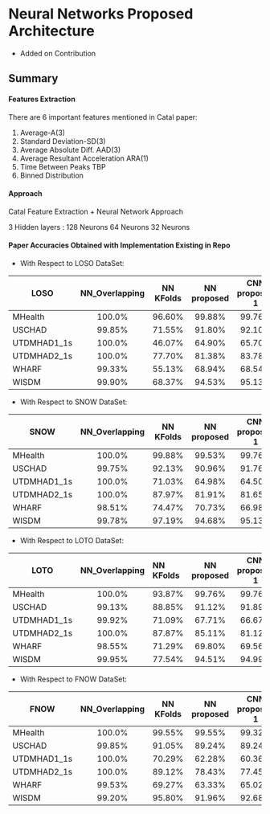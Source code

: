 # Neural Networks Proposed Architecture 
- Added on Contribution

## Summary
  
#### Features Extraction
There are 6 important features mentioned in Catal paper:
1. Average-A(3)
2. Standard Deviation-SD(3)
3. Average Absolute Diff. AAD(3)
4. Average Resultant Acceleration ARA(1)
5. Time Between Peaks TBP
6. Binned Distribution

#### Approach
Catal Feature Extraction + Neural Network Approach

3 Hidden layers :
128 Neurons
64 Neurons
32 Neurons

#### Paper Accuracies Obtained with Implementation Existing in Repo
- With Respect to LOSO DataSet:

| LOSO          | NN_Overlapping       | NN KFolds  | NN proposed |  CNN proposed  1|  CNN proporsed 2| Another Arch  |
| ------------- |:--------------------:|:----------:|:-----------:|:---------------:|:---------------:|:-------------:|
| MHealth       | 100.0%               |   96.60%   |	99.88%    |   99.76%        |   99.53%		  |	   99.41%     |
| USCHAD        | 99.85%               |   71.55%   |   91.80%	  |   92.10%        |   91.61%        |    91.70%     |
| UTDMHAD1_1s   | 100.0%               |   46.07%   |   64.90%    |   65.70%        |   64.74%        |    63.69%     |
| UTDMHAD2_1s   | 100.0%               |   77.70%   |   81.38%    |   83.78%        |   81.38%        |    80.05%     |
| WHARF         | 99.33%               |   55.13%   |   68.94%    |   68.54%        |   70.03%        |    70.97%     |
| WISDM         | 99.90%               |   68.37%   |   94.53%    |   95.13%        |   94.03%        |    94.52%     |

- With Respect to SNOW DataSet:

| SNOW          | NN_Overlapping|  NN KFolds| NN proposed |   CNN proposed 1|  CNN proporsed 2 | Another Arch  |
| ------------- |:-------------:|:---------:|:-----------:|:--------------: |:----------------:|:-------------:|
| MHealth       | 100.0%        |   99.88%  | 99.53%      |     99.76%      |     99.76%       |    99.05%     |
| USCHAD        | 99.75%        |   92.13%  | 90.96%      |     91.76%      |     92.26%       |    91.89%     |
| UTDMHAD1_1s   | 100.0%        |   71.03%  | 64.98%      |     64.50%      |     62.73%       |    62.81%     |
| UTDMHAD2_1s   | 100.0%        |   87.97%  | 81.91%      |     81.65%      |     81.65%       |    82.71%     |
| WHARF         | 98.51%        |   74.47%  | 70.73%      |     66.98%      |     68.23%       |    71.12%     |
| WISDM         | 99.78%        |   97.19%  | 94.68%      |     95.13%      |     94.69%       |    95.10%     | 
 
- With Respect to LOTO DataSet:

| LOTO          | NN_Overlapping       | NN KFolds | NN proposed |  CNN proposed 1|  CNN proporsed 2| Another Arch  |
| ------------- |:--------------------:|:----------|:-----------:|:--------------:|:---------------:|:-------------:|
| MHealth       | 100.0%               |  93.87%   |  99.76%     |    99.76%      |   99.53%        |   99.41%      |          
| USCHAD        | 99.13%               |  88.85%   |  91.12%     |    91.89%      |   92.10%        |   91.86%      |
| UTDMHAD1_1s   | 99.92%               |  71.09%   |  67.71%     |    66.67%      |   64.02%        |   64.66%      |
| UTDMHAD2_1s   | 100.0%               |  87.87%   |  85.11%     |    81.12%      |   79.26%        |   82.71%      |
| WHARF         | 98.55%               |  71.29%   |  69.80%     |    69.56%      |   70.42%        |   73.63%      |
| WISDM         | 99.95%               |  77.54%   |  94.51%     |    94.99%      |   94.65%        |   94.80%      |

- With Respect to FNOW DataSet:

| FNOW          | NN_Overlapping       | NN KFolds | NN proposed |  CNN proposed 1|   CNN proporsed 2| Another Arch  |
| ------------- |:--------------------:|:---------:|:-----------:|:--------------:|:----------------:|:-------------:|
| MHealth       | 100.0%               |   99.55%  |  99.55%     |     99.32%     |   99.32%         |    97.73%     |
| USCHAD        | 99.85%               |   91.05%  |  89.24%     |     89.24%     |   89.66%         |    89.12%     |
| UTDMHAD1_1s   | 100.0%               |   70.29%  |  62.28%     |     60.36%     |   60.80%         |    61.09%     |
| UTDMHAD2_1s   | 100.0%               |   89.12%  |  78.43%     |     77.45%     |   79.90%         |    81.86%     |
| WHARF         | 99.53%               |   69.27%  |  63.33%     |     65.02%     |   62.34%         |    66.15%     |
| WISDM         | 99.20%               |   95.80%  |  91.96%     |     92.68%     |   91.90%         |    93.34%     |

